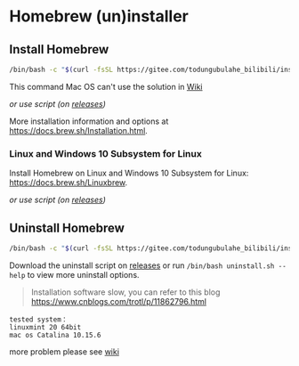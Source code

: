 # Homebrew (un)installer

## Install Homebrew

```bash
/bin/bash -c "$(curl -fsSL https://gitee.com/todungubulahe_bilibili/install-brew/wikis/mac%20%E5%91%BD%E4%BB%A4%E6%97%A0%E6%B3%95%E9%A3%9F%E7%94%A8%E7%9A%84%E8%A7%A3%E5%86%B3?sort_id=2746643)"
```

This command Mac OS can't use the solution in [Wiki](http://https://gitee.com/todungubulahe_bilibili/install-brew/wikis)

_or use script (on [releases](https://gitee.com/todungubulahe_bilibili/install-brew/releases))_ 

More installation information and options at https://docs.brew.sh/Installation.html.

### Linux and Windows 10 Subsystem for Linux

Install Homebrew on Linux and Windows 10 Subsystem for Linux: https://docs.brew.sh/Linuxbrew.

 _or use script (on [releases](https://gitee.com/todungubulahe_bilibili/install-brew/releases))_ 

## Uninstall Homebrew

```bash
/bin/bash -c "$(curl -fsSL https://gitee.com/todungubulahe_bilibili/install-brew/blob/master/uninstall.sh)"
```

Download the uninstall script on [releases](https://gitee.com/todungubulahe_bilibili/install-brew/releases) or run `/bin/bash uninstall.sh --help` to view more uninstall options.

> Installation software slow, you can refer to this blog https://www.cnblogs.com/trotl/p/11862796.html

```
tested system：
linuxmint 20 64bit
mac os Catalina 10.15.6
```

more problem please see [wiki](https://gitee.com/todungubulahe_bilibili/install-brew/wikis)